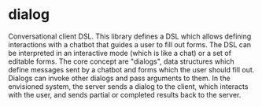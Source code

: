 # dialog
Conversational client DSL. This library defines a DSL which allows defining interactions with a chatbot that guides a user to fill out forms. The DSL can be interpreted in an interactive mode (which is like a chat) or a set of editable forms. The core concept are "dialogs", data structures which define messages sent by a chatbot and forms which the user should fill out. Dialogs can invoke other dialogs and pass arguments to them. In the envisioned system, the server sends a dialog to the client, which interacts with the user, and sends partial or completed results back to the server.
